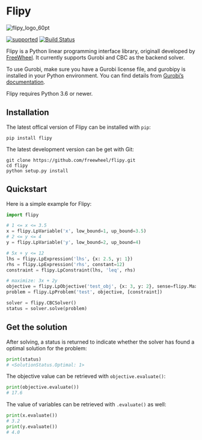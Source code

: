 # Flipy

![flipy_logo_60pt](https://user-images.githubusercontent.com/1311594/73421313-6cea4500-42f3-11ea-9ea7-25a0af70ac4f.png)

[![supported](https://img.shields.io/pypi/pyversions/flipy.svg)](https://pypi.python.org/pypi/flipy/)
[![Build Status](http://img.shields.io/travis/freewheel/flipy.svg?style=flat-square)](https://travis-ci.com/freewheel/flipy) 

Flipy is a Python linear programming interface library, originall developed by [FreeWheel](https://freewheel.com). It currently supports Gurobi and CBC as the backend solver.

To use Gurobi, make sure you have a Gurobi license file, and gurobipy is installed in your Python environment. You can find details from [Gurobi’s documentation](https://www.gurobi.com/documentation/8.1/quickstart_mac/the_gurobi_python_interfac.html).

Flipy requires Python 3.6 or newer.

## Installation

The latest offical version of Flipy can be installed with `pip`:


```
pip install flipy
```

The latest development version can be get with Git:

```
git clone https://github.com/freewheel/flipy.git
cd flipy
python setup.py install
```

## Quickstart

Here is a simple example for Flipy:

```python
import flipy

# 1 <= x <= 3.5
x = flipy.LpVariable('x', low_bound=1, up_bound=3.5)
# 2 <= y <= 4
y = flipy.LpVariable('y', low_bound=2, up_bound=4)

# 5x + y <= 12
lhs = flipy.LpExpression('lhs', {x: 2.5, y: 1})
rhs = flipy.LpExpression('rhs', constant=12) 
constraint = flipy.LpConstraint(lhs, 'leq', rhs)

# maximize: 3x + 2y
objective = flipy.LpObjective('test_obj', {x: 3, y: 2}, sense=flipy.Maximize)
problem = flipy.LpProblem('test', objective, [constraint])

solver = flipy.CBCSolver()
status = solver.solve(problem)
```

## Get the solution 

After solving, a status is returned to indicate whether the solver has found a optimal solution for the problem:

```python
print(status)
# <SolutionStatus.Optimal: 1>
```

The objective value can be retrieved with `objective.evaluate()`:

```python
print(objective.evaluate())
# 17.6
```

The value of variables can be retrieved with `.evaluate()` as well:

```python
print(x.evaluate())
# 3.2
print(y.evaluate())
# 4.0
```

